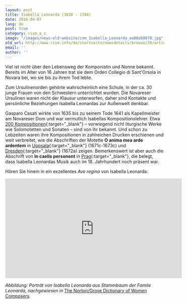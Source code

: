 ```yaml
---
layout: post
title: Isabella Leonarda (1620 - 1704)
date: 2016-04-07
lang: de
post: true
category: rism_a_z
image: "/images/news-old-website/csm_Isabella_Leonarda_aa86eb9978.jpg"
old_url: http://www.rism.info/de/startseite/newsdetails/browse/39/article/64/isabella-leonarda-1620-1704.html
email: ''
author: ''
---
```


Viel ist nicht über den Lebensweg der Komponistin und Nonne bekannt. Bereits im Alter von 16 Jahren trat sie dem Orden Collegio di Sant'Orsola in Novara bei, wo sie bis zu ihrem Tod lebte.

Zum Ursulinenorden gehörte wahrscheinlich eine Schule, in der ca. 30 junge Frauen von den Schwestern unterrichtet wurden. Die Novareser Ursulinen waren nicht der Klausur unterworfen, daher sind Kontakte und persönliche Beziehungen Isabella Leonardas zur Außenwelt denkbar.

Gasparo Casati wirkte von 1635 bis zu seinem Tode 1641 als Kapellmeister am Novareser Dom und war vermutlich Isabellas Kompositionslehrer. Etwa [200 Kompositionen](https://opac.rism.info/search?View=rism&author=isabella+leonarda){:target="_blank"} – vorwiegend nicht liturgische Werke wie Solomotetten und Sonaten – sind von ihr bekannt. Und schon zu Lebzeiten waren ihre Kompositionen in zahlreichen Drucken erschienen und weit verbreitet, wie die Abschriften der Motette **O anima mea arde ardentem** in [Uppsala](https://opac.rism.info/search?id=190024889){:target="_blank"} (1671c-1673c) und [Dresden](https://opac.rism.info/search?id=211004735){:target="_blank"} (1672a) zeigen. Bemerkenswert ist aber auch die Abschrift von **In caelis personent** in [Prag](https://opac.rism.info/search?id=550248630){:target="_blank"}, die belegt, dass Isabella Leonardas Musik auch im 18. Jahrhundert noch präsent war.


Hören Sie hinein in ein exzellentes _Ave regina_ von Isabella Leonarda:

<iframe width="560" height="315" src="https://www.youtube.com/embed/-gz75d_1_JA" frameborder="0" allowfullscreen></iframe>

_Abbildung: Porträt von Isabella Leonarda aus Stammbaum der Famile Leonarda, nachgewiesen in_ [The Norton/Grove Dictionary of Women Composers](http://books.google.com/books?id=IvoQQU1QL_QC&pg=PA233&lpg=PA233&dq=Isabella+Leonarda+portrait&source=bl&ots=iItqyKHtue&sig=JDWQoZo1okeR5_owLYPrf7KueAg&hl=en&sa=X&ei=xd8JUM7wDuan6wGVz8GHCg&ved=0CIMBEOgBMBQ#v=snippet&q=illustration&f=false).
